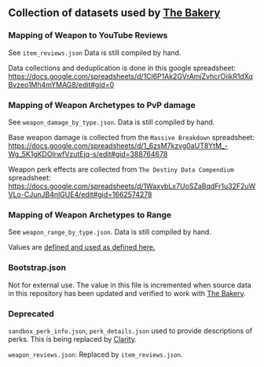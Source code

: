 ## Collection of datasets used by [The Bakery](https://bread.report)

### Mapping of Weapon to YouTube Reviews

See `item_reviews.json`
Data is still compiled by hand.

Data collections and deduplication is done in this google spreadsheet:
https://docs.google.com/spreadsheets/d/1Cl6P1Ak2GVrAmjZvhcrOiikR1dXqBvzeo1Mh4mYMAG8/edit#gid=0


### Mapping of Weapon Archetypes to PvP damage

See `weapon_damage_by_type.json`.
Data is still compiled by hand.

Base weapon damage is collected from the `Massive Breakdown` spreadsheet:
https://docs.google.com/spreadsheets/d/1_6zsM7kzvg0aUT8YtM_-Wg_5K1gKDOlrwfVzutEjq-s/edit#gid=388764678

Weapon perk effects are collected from `The Destiny Data Compendium` spreadsheet:
https://docs.google.com/spreadsheets/d/1WaxvbLx7UoSZaBqdFr1u32F2uWVLo-CJunJB4nlGUE4/edit#gid=1662574278


### Mapping of Weapon Archetypes to Range 

See `weapon_range_by_type.json`.
Data is still compiled by hand.

Values are [defined and used as defined here.](https://docs.google.com/spreadsheets/d/1SR7cVCxkZdKA0GvSVbKcWn17KEv71bKXLXA_jt3fOIU/edit#gid=0)

### Bootstrap.json

Not for external use.
The value in this file is incremented when source data in this repository has been updated and verified to work with [The Bakery](https://bread.report).


### Deprecated

`sandbox_perk_info.json`, `perk_details.json` used to provide descriptions of perks.  This is being replaced by [Clarity](https://d2clarity.com).

`weapon_reviews.json`:  Replaced by `item_reviews.json`.
